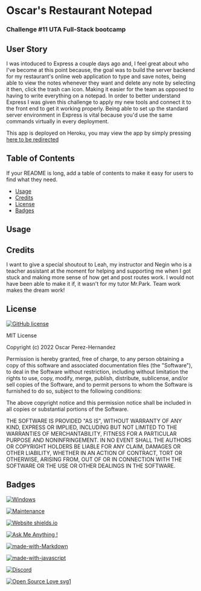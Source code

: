 # Oscar's Restaurant Notepad
### Challenge #11 UTA Full-Stack bootcamp

## User Story

I was intoduced to Express a couple days ago and, I feel great about who I've become at this point because, the goal was to build the server backend for my restaurant's online web application to type and save notes, being able to view the notes whenever they want and delete any note by selecting it then, click the trash can icon. Making it easier for the team as opposed to having to write everything on a notepad. In order to better understand Express I was given this challenge to apply my new tools and connect it to the front end to get it working properly. Being able to set up the standard server environment in Express is vital because you'd use the same commands virtually in every deployment.

This app is deployed on Heroku, you may view the app by simply pressing [here to be redirected](https://www.google.com)

## Table of Contents

If your README is long, add a table of contents to make it easy for users to find what they need.

- [Usage](#usage)
- [Credits](#credits)
- [License](#license)
- [Badges](#badges)

## Usage




## Credits

I want to give a special shoutout to Leah, my instructor and Negin who is a teacher assistant at the moment for helping and supporting me when I got stuck and making more sense of how get and post routes work.
I would not have been able to make it if, it wasn't for my tutor Mr.Park. Team work makes the dream work!

## License

[![GitHub license](https://img.shields.io/github/license/Naereen/StrapDown.js.svg)](https://github.com/Naereen/StrapDown.js/blob/master/LICENSE)

MIT License

Copyright (c) 2022 Oscar Perez-Hernandez

Permission is hereby granted, free of charge, to any person obtaining a copy of this software and associated documentation files (the "Software"), to deal in the Software without restriction, including without limitation the rights to use, copy, modify, merge, publish, distribute, sublicense, and/or sell copies of the Software, and to permit persons to whom the Software is furnished to do so, subject to the following conditions:

The above copyright notice and this permission notice shall be included in all copies or substantial portions of the Software.

THE SOFTWARE IS PROVIDED "AS IS", WITHOUT WARRANTY OF ANY KIND, EXPRESS OR IMPLIED, INCLUDING BUT NOT LIMITED TO THE WARRANTIES OF MERCHANTABILITY, FITNESS FOR A PARTICULAR PURPOSE AND NONINFRINGEMENT. IN NO EVENT SHALL THE AUTHORS OR COPYRIGHT HOLDERS BE LIABLE FOR ANY CLAIM, DAMAGES OR OTHER LIABILITY, WHETHER IN AN ACTION OF CONTRACT, TORT OR OTHERWISE, ARISING FROM, OUT OF OR IN CONNECTION WITH THE SOFTWARE OR THE USE OR OTHER DEALINGS IN THE SOFTWARE.

## Badges
[![Windows](https://svgshare.com/i/ZhY.svg)](https://svgshare.com/i/ZhY.svg)

[![Maintenance](https://img.shields.io/badge/Maintained%3F-yes-green.svg)](https://GitHub.com/LilOTechGod/repos/Oscar-s-Restaurant-Note-Pad/)

[![Website shields.io](https://img.shields.io/website-up-down-green-red/http/shields.io.svg)](http://shields.io/)

[![Ask Me Anything !](https://img.shields.io/badge/Ask%20me-anything-1abc9c.svg)](https://GitHub.com/Naereen/ama)

[![made-with-Markdown](https://img.shields.io/badge/Made%20with-Markdown-1f425f.svg)](http://commonmark.org)

[![made-with-javascript](https://img.shields.io/badge/Made%20with-JavaScript-1f425f.svg)](https://www.javascript.com)

[![Discord](https://badgen.net/badge/icon/discord?icon=discord&label)]()

[![Open Source Love svg1](https://badges.frapsoft.com/os/v1/open-source.svg?v=103)](https://github.com/ellerbrock/open-source-badges/)